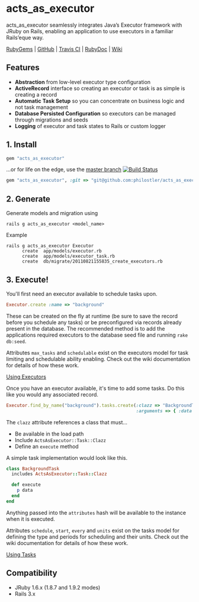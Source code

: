 # acts_as_executor

acts_as_executor seamlessly integrates Java’s Executor framework with JRuby on Rails, enabling an application to use executors in a familiar Rails’eque way.

[RubyGems][ruby_gems] | [GitHub][github] | [Travis CI][travis_ci] | [RubyDoc][ruby_doc] | [Wiki][wiki]

## Features
* **Abstraction** from low-level executor type configuration
* **ActiveRecord** interface so creating an executor or task is as simple is creating a record
* **Automatic Task Setup** so you can concentrate on business logic and not task management
* **Database Persisted Configuration** so executors can be managed through migrations and seeds
* **Logging** of executor and task states to Rails or custom logger

## 1. Install
```ruby
gem "acts_as_executor"
```
...or for life on the edge, use the [master branch][github_master] [![Build Status][travis_ci_build_status]][travis_ci]

```ruby
gem "acts_as_executor", :git => "git@github.com:philostler/acts_as_executor.git"
```

## 2. Generate
Generate models and migration using

```
rails g acts_as_executor <model_name>
```

Example

```
rails g acts_as_executor Executor
      create  app/models/executor.rb
      create  app/models/executor_task.rb
      create  db/migrate/20110821155835_create_executors.rb
```

## 3. Execute!
You'll first need an executor available to schedule tasks upon.

```ruby
Executor.create :name => "background"
```

These can be created on the fly at runtime (be sure to save the record before you schedule any tasks) or be preconfigured via records already present in the database. The recommended method is to add the applications required executors to the database seed file and running ```rake db:seed```.

Attributes ```max_tasks``` and ```schedulable``` exist on the executors model for task limiting and schedulable ability enabling. Check out the wiki documentation for details of how these work.

[Using Executors][wiki_using_executors]

Once you have an executor available, it's time to add some tasks. Do this like you would any associated record.

```ruby
Executor.find_by_name("background").tasks.create(:clazz => "BackgroundTask",
                                                 :arguments => { :data => "This is my data"})
```

The ```clazz``` attribute references a class that must...

* Be available in the load path
* Include ```ActsAsExecutor::Task::Clazz```
* Define an ```execute``` method

A simple task implementation would look like this.

```ruby
class BackgroundTask
  includes ActsAsExecutor::Task::Clazz

  def execute
    p data
  end
end
```

Anything passed into the ```attributes``` hash will be available to the instance when it is executed.

Attributes ```schedule```, ```start```, ```every``` and ```units``` exist on the tasks model for defining the type and periods for scheduling and their units. Check out the wiki documentation for details of how these work.

[Using Tasks][wiki_using_tasks]

## Compatibility
* JRuby 1.6.x (1.8.7 and 1.9.2 modes)
* Rails 3.x

[github]: https://github.com/philostler/acts_as_executor
[github_master]: https://github.com/philostler/acts_as_executor/tree/master
[ruby_doc]: http://rubydoc.info/github/philostler/acts_as_executor/master/frames
[ruby_gems]: http://rubygems.org/gems/acts_as_executor
[travis_ci]: http://travis-ci.org/philostler/acts_as_executor
[travis_ci_build_status]: https://secure.travis-ci.org/philostler/acts_as_executor.png
[wiki]: https://github.com/philostler/acts_as_executor/wiki
[wiki_using_executors]: https://github.com/philostler/acts_as_executor/wiki/Using-Executors
[wiki_using_tasks]: https://github.com/philostler/acts_as_executor/wiki/Using-Tasks
